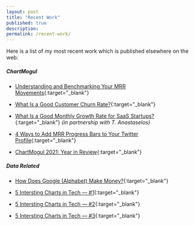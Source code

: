 ```yaml
---
layout: post
title: "Recent Work"
published: true
description: 
permalink: /recent-work/
---
```


Here is a list of my most recent work which is published elsewhere on the web:

##### **ChartMogul**

- [Understanding and Benchmarking Your MRR Movements](https://chartmogul.com/blog/understanding-mrr-movements/){:target="_blank"}

- [What Is a Good Customer Churn Rate?](https://chartmogul.com/blog/good-customer-churn-rate/){:target="_blank"}

- [What Is a Good Monthly Growth Rate for SaaS Startups?](https://chartmogul.com/blog/good-monthly-growth-rate/){:target="_blank"} _(in partnership with T. Anastaselos)_

- [4 Ways to Add MRR Progress Bars to Your Twitter Profile](https://chartmogul.com/blog/twitter-mrr-bars/){:target="_blank"}

- [ChartMogul 2021: Year in Review](https://chartmogul.com/blog/2021-in-review/){:target="_blank"}


##### **Data Related**

- [How Does Google (Alphabet) Make Money?](https://www.linkedin.com/posts/heysidjain_how-does-google-make-money-activity-6885839580738682880-RoBG?utm_source=linkedin_share&utm_medium=member_desktop_web){:target="_blank"}

- [5 Intersting Charts in Tech — #1](https://www.linkedin.com/posts/heysidjain_5-interesting-charts-in-tech-this-week-activity-6878226221713408000-dgLN?utm_source=linkedin_share&utm_medium=member_desktop_web){:target="_blank"}

- [5 Intersting Charts in Tech — #2](https://www.linkedin.com/posts/heysidjain_5-interesting-charts-in-tech-this-week-activity-6880767708074524672-XMl3?utm_source=linkedin_share&utm_medium=member_desktop_web){:target="_blank"}

- [5 Intersting Charts in Tech — #3](https://www.linkedin.com/posts/heysidjain_5-interesting-charts-in-tech-this-week-activity-6883313792000782336-JRdC?utm_source=linkedin_share&utm_medium=member_desktop_web){:target="_blank"}

